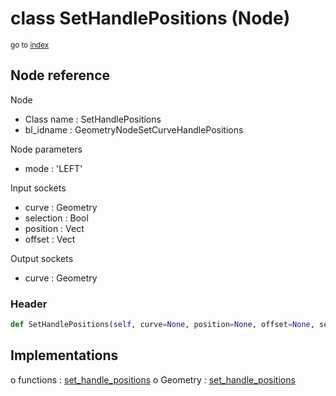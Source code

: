 # class SetHandlePositions (Node)

<sub>go to [index](/docs/index.md)</sub>

## Node reference

Node
 - Class name : SetHandlePositions
 - bl_idname : GeometryNodeSetCurveHandlePositions

Node parameters
 - mode : 'LEFT'

Input sockets
 - curve : Geometry
 - selection : Bool
 - position : Vect
 - offset : Vect

Output sockets
 - curve : Geometry

### Header

``` python
def SetHandlePositions(self, curve=None, position=None, offset=None, selection=None, mode='LEFT', node_label=None, node_color=None):
```

## Implementations

o functions : [set_handle_positions](/docs/GeoNodes_classes/set_handle_positions.md)
o Geometry : [set_handle_positions](/docs/GeoNodes_classes/Geometry.md#set_handle_positions) 

